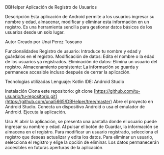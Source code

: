 


DBHelper
Aplicación de Registro de Usuarios

Descripción
Esta aplicación de Android permite a los usuarios ingresar su nombre y edad, almacenar, modificar y eliminar esta información en un registro. Es una herramienta sencilla para gestionar datos básicos de los usuarios desde un solo lugar.

Autor
Creado por Unai Perez Toscano

Funcionalidades
Registro de usuario: Introduce tu nombre y edad y guárdalos en el registro.
Modificación de datos: Edita el nombre o la edad de los usuarios ya registrados.
Eliminación de datos: Elimina un usuario del registro.
Almacenamiento persistente: La información se guarda y permanece accesible incluso después de cerrar la aplicación.

Tecnologías utilizadas
Lenguaje: Kotlin
IDE: Android Studio

Instalación
Clona este repositorio:
git clone [https://github.com/tu-usuario/tu-repositorio.git](https://github.com/unai5665/DBHelper/tree/master)
Abre el proyecto en Android Studio.
Conecta un dispositivo Android o usa el emulador de Android.
Ejecuta la aplicación.

Uso
Al abrir la aplicación, se presenta una pantalla donde el usuario puede ingresar su nombre y edad.
Al pulsar el botón de Guardar, la información se almacena en el registro.
Para modificar un usuario registrado, selecciona el registro que deseas actualizar y edita los datos.
Para eliminar un usuario, selecciona el registro y elige la opción de eliminar.
Los datos permanecerán accesibles en futuras aperturas de la aplicación.
